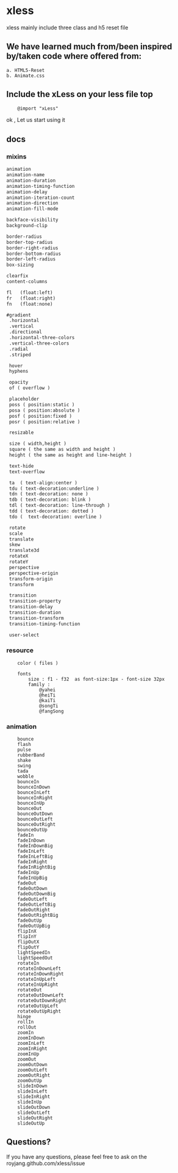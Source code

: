 # xless

xless mainly include three class and h5 reset file
## We have learned much from/been inspired by/taken code where offered from:
    a. HTML5-Reset
    b. Animate.css

## Include the xLess on your less file top
```html
    @import "xLess"
```

ok , Let us start using it


## docs

### mixins

   ```html
   animation
   animation-name
   animation-duration
   animation-timing-function
   animation-delay
   animation-iteration-count
   animation-direction
   animation-fill-mode

   backface-visibility
   background-clip

   border-radius
   border-top-radius
   border-right-radius
   border-bottom-radius
   border-left-radius
   box-sizing

   clearfix
   content-columns

   fl   (float:left)
   fr   (float:right)
   fn   (float:none)

   #gradient
    .horizontal
    .vertical
    .directional
    .horizontal-three-colors
    .vertical-three-colors
    .radial
    .striped

    hover
    hyphens

    opacity
    of ( overflow )

    placeholder
    poss ( position:static )
    posa ( position:absolute )
    posf ( position:fixed )
    posr ( position:relative )

    resizable

    size ( width,height )
    square ( the same as width and height )
    height ( the same as height and line-height )

    text-hide
    text-overflow

    ta  ( text-align:center )
    tdu ( text-decoration:underline )
    tdn ( text-decoration: none )
    tdb ( text-decoration: blink )
    tdl ( text-decoration: line-through )
    tdd ( text-decoration: dotted )
    tdo (  text-decoration: overline )

    rotate
    scale
    translate
    skew
    translate3d
    rotateX
    rotateY
    perspective
    perspective-origin
    transform-origin
    transform

    transition
    transition-property
    transition-delay
    transition-duration
    transition-transform
    transition-timing-function

    user-select

   ```

### resource

        color ( files )

        fonts
            size : f1 - f32  as font-size:1px - font-size 32px
            family :
                @yahei
                @heiTi
                @kaiTi
                @songTi
                @fangSong

### animation

        bounce
        flash
        pulse
        rubberBand
        shake
        swing
        tada
        wobble
        bounceIn
        bounceInDown
        bounceInLeft
        bounceInRight
        bounceInUp
        bounceOut
        bounceOutDown
        bounceOutLeft
        bounceOutRight
        bounceOutUp
        fadeIn
        fadeInDown
        fadeInDownBig
        fadeInLeft
        fadeInLeftBig
        fadeInRight
        fadeInRightBig
        fadeInUp
        fadeInUpBig
        fadeOut
        fadeOutDown
        fadeOutDownBig
        fadeOutLeft
        fadeOutLeftBig
        fadeOutRight
        fadeOutRightBig
        fadeOutUp
        fadeOutUpBig
        flipInX
        flipInY
        flipOutX
        flipOutY
        lightSpeedIn
        lightSpeedOut
        rotateIn
        rotateInDownLeft
        rotateInDownRight
        rotateInUpLeft
        rotateInUpRight
        rotateOut
        rotateOutDownLeft
        rotateOutDownRight
        rotateOutUpLeft
        rotateOutUpRight
        hinge
        rollIn
        rollOut
        zoomIn
        zoomInDown
        zoomInLeft
        zoomInRight
        zoomInUp
        zoomOut
        zoomOutDown
        zoomOutLeft
        zoomOutRight
        zoomOutUp
        slideInDown
        slideInLeft
        slideInRight
        slideInUp
        slideOutDown
        slideOutLeft
        slideOutRight
        slideOutUp

## Questions?

If you have any questions, please feel free to ask on the royjang.github.com/xless/issue

